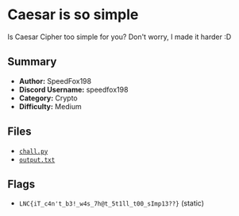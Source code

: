 # Caesar is so simple
Is Caesar Cipher too simple for you? Don't worry, I made it harder :D

## Summary
- **Author:** SpeedFox198
- **Discord Username:** speedfox198
- **Category:** Crypto
- **Difficulty:** Medium

## Files
- [`chall.py`](./dist/chall.py)
- [`output.txt`](./dist/output.txt)

## Flags
- `LNC{iT_c4n't_b3!_w4s_7h@t_5t1ll_t00_sImp13??}` (static)
